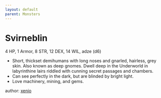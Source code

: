 ```yaml
---
layout: default
parent: Monsters
---
```

# Svirneblin
4 HP, 1 Armor, 8 STR, 12 DEX, 14 WIL, adze (d6)
-   Short, thickset demihumans with long noses and gnarled, hairless,
    grey skin. Also known as deep gnomes. Dwell deep in the Underworld
    in labyrinthine lairs riddled with cunning secret passages and
    chambers.
-   Can see perfectly in the dark, but are blinded by bright light.
-   Love machinery, mining, and gems.

author: [xenio](https://xenioinabottle.blogspot.com)
